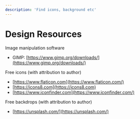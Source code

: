```yaml
---
description: 'Find icons, background etc'
---
```


# Design Resources

Image manipulation software

* GIMP: [https://www.gimp.org/downloads/](https://www.gimp.org/downloads/)

Free icons \(with attribution to author\)

* [https://www.flaticon.com](https://www.flaticon.com/)
* [https://icons8.com](https://icons8.com)
* [https://www.iconfinder.com](https://www.iconfinder.com/)

Free backdrops \(with attribution to author\)

* [https://unsplash.com/](https://unsplash.com/)



